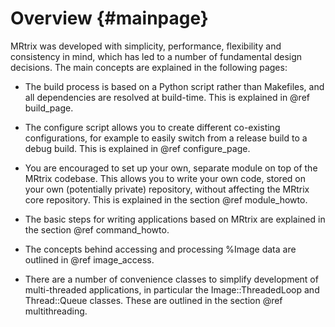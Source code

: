 Overview          {#mainpage}
========

MRtrix was developed with simplicity, performance, flexibility and consistency
in mind, which has led to a number of fundamental design decisions. The main
concepts are explained in the following pages:

- The build process is based on a Python script rather than Makefiles, and all
  dependencies are resolved at build-time. This is explained in @ref build_page.

- The configure script allows you to create different co-existing
  configurations, for example to easily switch from a release build to a debug
  build.  This is explained in @ref configure_page.

- You are encouraged to set up your own, separate module on top of the MRtrix
  codebase. This allows you to write your own code, stored on your own
  (potentially private) repository, without affecting the MRtrix core repository.
  This is explained in the section @ref module_howto.

- The basic steps for writing applications based on MRtrix are explained in the
  section @ref command_howto.

- The concepts behind accessing and processing %Image data are outlined in @ref
  image_access.

- There are a number of convenience classes to simplify development of
  multi-threaded applications, in particular the Image::ThreadedLoop and
  Thread::Queue classes. These are outlined in the section @ref multithreading.


